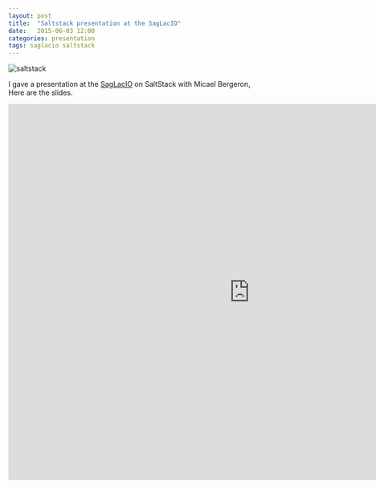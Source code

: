 ```yaml
---
layout: post
title:  "Saltstack presentation at the SagLacIO"
date:   2015-06-03 12:00
categories: presentation
tags: saglacio saltstack
---
```


![saltstack](/images/saltstack-salgacio.jpg)

I gave a presentation at the [SagLacIO]() on SaltStack with Micael Bergeron, Here are the slides.

<!-- more -->

<iframe src="https://docs.google.com/presentation/d/1JVwUZwpbWZJY6_stEKqGR1st71R7fX8HN4qVGxX1KlY/embed?start=false&loop=false&delayms=3000" frameborder="0" width="960" height="749" allowfullscreen="true" mozallowfullscreen="true" webkitallowfullscreen="true"></iframe>

